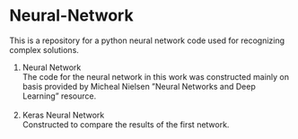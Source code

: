 # Neural-Network

This is a repository for a python neural network code used for recognizing complex solutions.<br>
1) Neural Network <br>
The code for the neural network in this work was constructed mainly on basis provided by Micheal Nielsen ”Neural Networks and Deep Learning” resource. <br> <br>
2) Keras Neural Network <br>
Constructed to compare the results of the first network.
